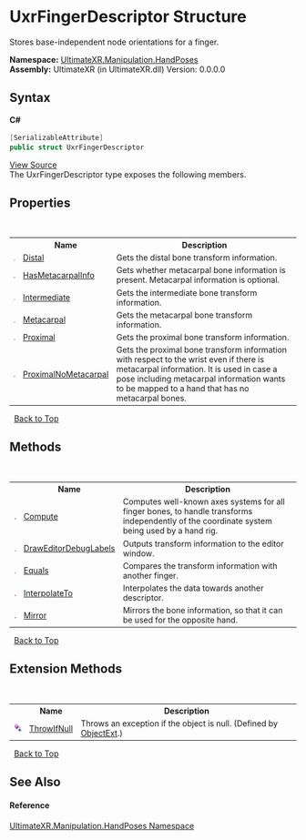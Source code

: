 # UxrFingerDescriptor Structure
 

Stores base-independent node orientations for a finger.

**Namespace:**&nbsp;<a href="N_UltimateXR_Manipulation_HandPoses">UltimateXR.Manipulation.HandPoses</a><br />**Assembly:**&nbsp;UltimateXR (in UltimateXR.dll) Version: 0.0.0.0

## Syntax

**C#**<br />
``` C#
[SerializableAttribute]
public struct UxrFingerDescriptor
```

<a href="UltimateXR/Scripts/Manipulation/HandPoses/UxrFingerDescriptor.cs" rel="noopener noreferrer" title="View the source code">View Source</a><br />
The UxrFingerDescriptor type exposes the following members.


## Properties
&nbsp;<table><tr><th></th><th>Name</th><th>Description</th></tr><tr><td>![Public property](media/pubproperty.gif "Public property")</td><td><a href="P_UltimateXR_Manipulation_HandPoses_UxrFingerDescriptor_Distal">Distal</a></td><td>
Gets the distal bone transform information.</td></tr><tr><td>![Public property](media/pubproperty.gif "Public property")</td><td><a href="P_UltimateXR_Manipulation_HandPoses_UxrFingerDescriptor_HasMetacarpalInfo">HasMetacarpalInfo</a></td><td>
Gets whether metacarpal bone information is present. Metacarpal information is optional.</td></tr><tr><td>![Public property](media/pubproperty.gif "Public property")</td><td><a href="P_UltimateXR_Manipulation_HandPoses_UxrFingerDescriptor_Intermediate">Intermediate</a></td><td>
Gets the intermediate bone transform information.</td></tr><tr><td>![Public property](media/pubproperty.gif "Public property")</td><td><a href="P_UltimateXR_Manipulation_HandPoses_UxrFingerDescriptor_Metacarpal">Metacarpal</a></td><td>
Gets the metacarpal bone transform information.</td></tr><tr><td>![Public property](media/pubproperty.gif "Public property")</td><td><a href="P_UltimateXR_Manipulation_HandPoses_UxrFingerDescriptor_Proximal">Proximal</a></td><td>
Gets the proximal bone transform information.</td></tr><tr><td>![Public property](media/pubproperty.gif "Public property")</td><td><a href="P_UltimateXR_Manipulation_HandPoses_UxrFingerDescriptor_ProximalNoMetacarpal">ProximalNoMetacarpal</a></td><td>
Gets the proximal bone transform information with respect to the wrist even if there is metacarpal information. It is used in case a pose including metacarpal information wants to be mapped to a hand that has no metacarpal bones.</td></tr></table>&nbsp;
<a href="#uxrfingerdescriptor-structure">Back to Top</a>

## Methods
&nbsp;<table><tr><th></th><th>Name</th><th>Description</th></tr><tr><td>![Public method](media/pubmethod.gif "Public method")</td><td><a href="M_UltimateXR_Manipulation_HandPoses_UxrFingerDescriptor_Compute">Compute</a></td><td>
Computes well-known axes systems for all finger bones, to handle transforms independently of the coordinate system being used by a hand rig.</td></tr><tr><td>![Public method](media/pubmethod.gif "Public method")</td><td><a href="M_UltimateXR_Manipulation_HandPoses_UxrFingerDescriptor_DrawEditorDebugLabels">DrawEditorDebugLabels</a></td><td>
Outputs transform information to the editor window.</td></tr><tr><td>![Public method](media/pubmethod.gif "Public method")</td><td><a href="M_UltimateXR_Manipulation_HandPoses_UxrFingerDescriptor_Equals">Equals</a></td><td>
Compares the transform information with another finger.</td></tr><tr><td>![Public method](media/pubmethod.gif "Public method")</td><td><a href="M_UltimateXR_Manipulation_HandPoses_UxrFingerDescriptor_InterpolateTo">InterpolateTo</a></td><td>
Interpolates the data towards another descriptor.</td></tr><tr><td>![Public method](media/pubmethod.gif "Public method")</td><td><a href="M_UltimateXR_Manipulation_HandPoses_UxrFingerDescriptor_Mirror">Mirror</a></td><td>
Mirrors the bone information, so that it can be used for the opposite hand.</td></tr></table>&nbsp;
<a href="#uxrfingerdescriptor-structure">Back to Top</a>

## Extension Methods
&nbsp;<table><tr><th></th><th>Name</th><th>Description</th></tr><tr><td>![Public Extension Method](media/pubextension.gif "Public Extension Method")</td><td><a href="M_UltimateXR_Extensions_System_ObjectExt_ThrowIfNull">ThrowIfNull</a></td><td>
Throws an exception if the object is null.
 (Defined by <a href="T_UltimateXR_Extensions_System_ObjectExt">ObjectExt</a>.)</td></tr></table>&nbsp;
<a href="#uxrfingerdescriptor-structure">Back to Top</a>

## See Also


#### Reference
<a href="N_UltimateXR_Manipulation_HandPoses">UltimateXR.Manipulation.HandPoses Namespace</a><br />